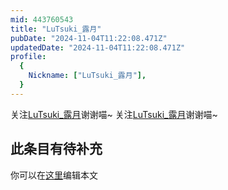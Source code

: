 ```yaml
---
mid: 443760543
title: "LuTsuki_露月"
pubDate: "2024-11-04T11:22:08.471Z"
updatedDate: "2024-11-04T11:22:08.471Z"
profile:
  {
    Nickname: ["LuTsuki_露月"],
  }
---
```


关注[LuTsuki_露月](https://space.bilibili.com/443760543)谢谢喵~ 关注[LuTsuki_露月](https://space.bilibili.com/443760543)谢谢喵~

## 此条目有待补充
你可以在[这里](https://github.com/Yuhanawa/VTuber.ICU-Content/edit/master/v/LuTsuki_露月/index.md)编辑本文
